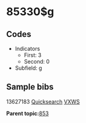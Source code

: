 # 85330$g

## Codes

-   Indicators
    -   First: 3
    -   Second: 0
-   Subfield: g

## Sample bibs

13627183 [Quicksearch](https://search.library.yale.edu/catalog/13627183) [VXWS](http://prodorbis.library.yale.edu:7014/vxws/GetHoldingsService?bibId=13627183)

**Parent topic:**[853](../../tags/853/853.md)

